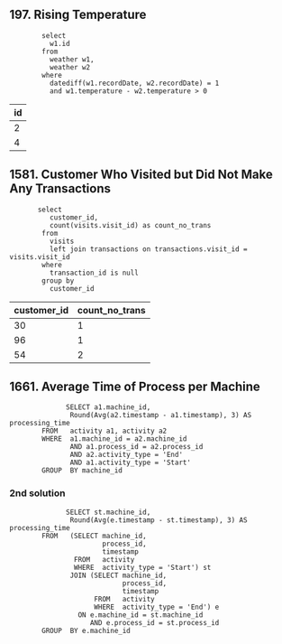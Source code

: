 ## 197. Rising Temperature

            select 
              w1.id 
            from 
              weather w1, 
              weather w2 
            where 
              datediff(w1.recordDate, w2.recordDate) = 1 
              and w1.temperature - w2.temperature > 0
| id |
| -- |
| 2  |
| 4  |
## 1581. Customer Who Visited but Did Not Make Any Transactions 
           
           select 
              customer_id, 
              count(visits.visit_id) as count_no_trans 
            from 
              visits 
              left join transactions on transactions.visit_id = visits.visit_id 
            where 
              transaction_id is null 
            group by 
              customer_id

| customer_id | count_no_trans |
| ----------- | -------------- |
| 30          | 1              |
| 96          | 1              |
| 54          | 2              |

## 1661. Average Time of Process per Machine
      
                  SELECT a1.machine_id,
                   Round(Avg(a2.timestamp - a1.timestamp), 3) AS processing_time
            FROM   activity a1, activity a2
            WHERE  a1.machine_id = a2.machine_id
                   AND a1.process_id = a2.process_id
                   AND a2.activity_type = 'End'
                   AND a1.activity_type = 'Start'
            GROUP  BY machine_id
 ### 2nd solution
                  SELECT st.machine_id,
                   Round(Avg(e.timestamp - st.timestamp), 3) AS processing_time
            FROM   (SELECT machine_id,
                           process_id,
                           timestamp
                    FROM   activity
                    WHERE  activity_type = 'Start') st
                   JOIN (SELECT machine_id,
                                process_id,
                                timestamp
                         FROM   activity
                         WHERE  activity_type = 'End') e
                     ON e.machine_id = st.machine_id
                        AND e.process_id = st.process_id
            GROUP  BY e.machine_id 
